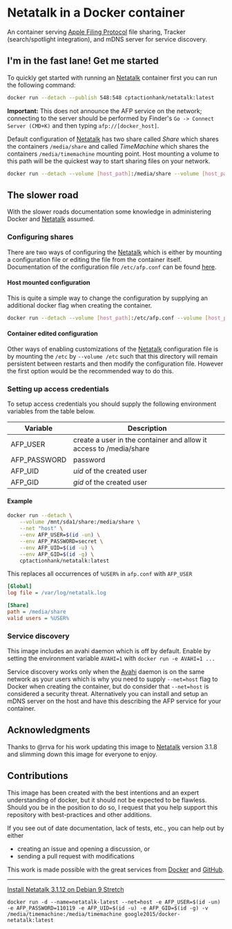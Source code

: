 # Netatalk in a Docker container

An container serving [Apple Filing Protocol](https://en.wikipedia.org/wiki/Apple_Filing_Protocol) file sharing, Tracker (search/spotlight integration), and mDNS server for service discovery.

## I'm in the fast lane! Get me started

To quickly get started with running an [Netatalk] container first you can run the following command:

```bash
docker run --detach --publish 548:548 cptactionhank/netatalk:latest
```

**Important:** This does not announce the AFP service on the network; connecting to the server should be performed by Finder's `Go -> Connect Server (CMD+K)` and then typing `afp://[docker_host]`.

Default configuration of [Netatalk] has two share called _Share_ which shares the containers `/media/share` and called _TimeMachine_ which shares the containers `/media/timemachine` mounting point. Host mounting a volume to this path will be the quickest way to start sharing files on your network.

```bash
docker run --detach --volume [host_path]:/media/share --volume [host_path]:/media/timemachine --publish 548:548 cptactionhank/netatalk:latest
```

## The slower road

With the slower roads documentation some knowledge in administering Docker and [Netatalk] assumed.

### Configuring shares

There are two ways of configuring the [Netatalk] which is either by mounting a configuration file or editing the file from the container itself. Documentation of the configuration file `/etc/afp.conf` can be found [here](http://netatalk.sourceforge.net/3.1/htmldocs/afp.conf.5.html).

#### Host mounted configuration

This is quite a simple way to change the configuration by supplying an additional docker flag when creating the container.

```bash
docker run --detach --volume [host_path]:/etc/afp.conf --volume [host_path]:/media/share --volume [host_path]:/media/timemachine --publish 548:548 cptactionhank/netatalk:latest
```

#### Container edited configuration

Other ways of enabling customizations of the [Netatalk] configuration file is by mounting the `/etc` by `--volume /etc` such that this directory will remain persistent between restarts and then modify the configuration file. However the first option would be the recommended way to do this.

### Setting up access credentials

To setup access credentials you should supply the following environment variables from the table below.

|Variable           |Description|
|---------------|-----------|
|AFP_USER       | create a user in the container and allow it access to /media/share    |
|AFP_PASSWORD   | password
|AFP_UID        | _uid_ of the created user
|AFP_GID        | _gid_ of the created user

#### Example

```bash
docker run --detach \
    --volume /mnt/sda1/share:/media/share \
    --net "host" \
    --env AFP_USER=$(id -un) \
    --env AFP_PASSWORD=secret \
    --env AFP_UID=$(id -u) \
    --env AFP_GID=$(id -g) \
    cptactionhank/netatalk:latest
```

This replaces all occurrences of `%USER%` in `afp.conf` with `AFP_USER`

```ini
[Global]
log file = /var/log/netatalk.log

[Share]
path = /media/share
valid users = %USER%
```

### Service discovery

This image includes an avahi daemon which is off by default. Enable by setting the environment variable `AVAHI=1` with `docker run -e AVAHI=1 ...`

Service discovery works only when the [Avahi] daemon is on the same network as your users which is why you need to supply `--net=host` flag to Docker when creating the container, but do consider that `--net=host` is considered a security threat. Alternatively you can install and setup an mDNS server on the host and have this describing the AFP service for your container.

## Acknowledgments

Thanks to @rrva for his work updating this image to [Netatalk] version 3.1.8 and slimming down this image for everyone to enjoy.

## Contributions

This image has been created with the best intentions and an expert understanding of docker, but it should not be expected to be flawless. Should you be in the position to do so, I request that you help support this repository with best-practices and other additions.

If you see out of date documentation, lack of tests, etc., you can help out by either
- creating an issue and opening a discussion, or
- sending a pull request with modifications

This work is made possible with the great services from [Docker] and [GitHub].

[Netatalk]: http://netatalk.sourceforge.net/
[Docker]: https://www.docker.com/
[GitHub]: https://www.github.com/
[Avahi]: http://www.avahi.org/

---

[Install Netatalk 3.1.12 on Debian 9 Stretch](http://netatalk.sourceforge.net/wiki/index.php/Install_Netatalk_3.1.12_on_Debian_9_Stretch)

```shell
docker run -d --name=netatalk-latest --net=host -e AFP_USER=$(id -un) -e AFP_PASSWORD=110119 -e AFP_UID=$(id -u) -e AFP_GID=$(id -g) -v /media/timemachine:/media/timemachine google2015/docker-netatalk:latest
```
